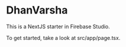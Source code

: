 # DhanVarsha

This is a NextJS starter in Firebase Studio.

To get started, take a look at src/app/page.tsx.
